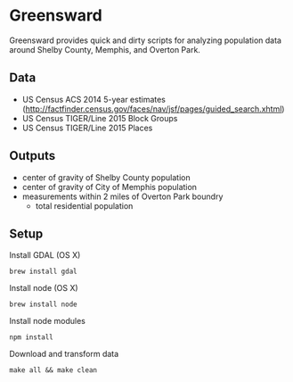 Greensward
==========

Greensward provides quick and dirty scripts for analyzing population data around Shelby County, Memphis, and Overton Park.

Data
----

* US Census ACS 2014 5-year estimates (http://factfinder.census.gov/faces/nav/jsf/pages/guided_search.xhtml)
* US Census TIGER/Line 2015 Block Groups
* US Census TIGER/Line 2015 Places

Outputs
-------

* center of gravity of Shelby County population
* center of gravity of City of Memphis population
* measurements within 2 miles of Overton Park boundry
  * total residential population

Setup
-----

Install GDAL (OS X)

```
brew install gdal
```

Install node (OS X)

```
brew install node
```

Install node modules

```
npm install
```

Download and transform data

```
make all && make clean
```
